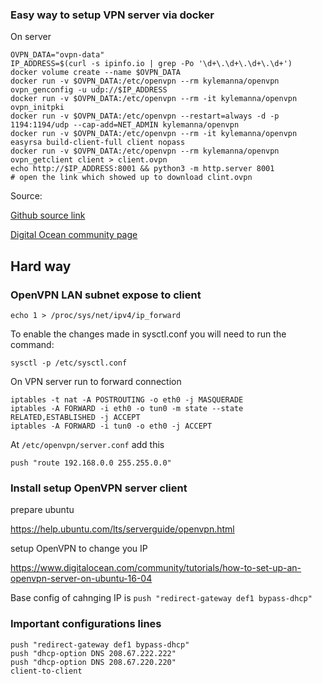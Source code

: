 ### Easy way to setup VPN server via docker

On server

```
OVPN_DATA="ovpn-data"
IP_ADDRESS=$(curl -s ipinfo.io | grep -Po '\d+\.\d+\.\d+\.\d+')
docker volume create --name $OVPN_DATA
docker run -v $OVPN_DATA:/etc/openvpn --rm kylemanna/openvpn ovpn_genconfig -u udp://$IP_ADDRESS
docker run -v $OVPN_DATA:/etc/openvpn --rm -it kylemanna/openvpn ovpn_initpki
docker run -v $OVPN_DATA:/etc/openvpn --restart=always -d -p 1194:1194/udp --cap-add=NET_ADMIN kylemanna/openvpn
docker run -v $OVPN_DATA:/etc/openvpn --rm -it kylemanna/openvpn easyrsa build-client-full client nopass
docker run -v $OVPN_DATA:/etc/openvpn --rm kylemanna/openvpn ovpn_getclient client > client.ovpn
echo http://$IP_ADDRESS:8001 && python3 -m http.server 8001
# open the link which showed up to download clint.ovpn
```

Source:

[Github source link](https://github.com/kylemanna/docker-openvpn)

[Digital Ocean community page](https://www.digitalocean.com/community/tutorials/how-to-run-openvpn-in-a-docker-container-on-ubuntu-14-04)

## Hard way

### OpenVPN LAN subnet expose to client

```
echo 1 > /proc/sys/net/ipv4/ip_forward
```

To enable the changes made in sysctl.conf you will need to run the command:

```
sysctl -p /etc/sysctl.conf

```

On VPN server run to forward connection

```
iptables -t nat -A POSTROUTING -o eth0 -j MASQUERADE
iptables -A FORWARD -i eth0 -o tun0 -m state --state RELATED,ESTABLISHED -j ACCEPT
iptables -A FORWARD -i tun0 -o eth0 -j ACCEPT
```

At `/etc/openvpn/server.conf` add this

```
push "route 192.168.0.0 255.255.0.0"

```

### Install setup OpenVPN server client

prepare ubuntu

https://help.ubuntu.com/lts/serverguide/openvpn.html

setup OpenVPN to change you IP

https://www.digitalocean.com/community/tutorials/how-to-set-up-an-openvpn-server-on-ubuntu-16-04

Base config of cahnging IP is `push "redirect-gateway def1 bypass-dhcp"`


### Important configurations lines

```
push "redirect-gateway def1 bypass-dhcp"
push "dhcp-option DNS 208.67.222.222"
push "dhcp-option DNS 208.67.220.220"
client-to-client

```

